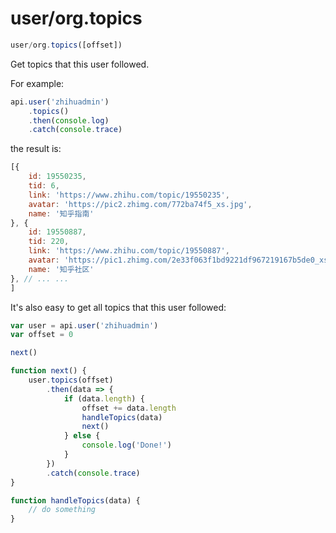 # user/org.topics

```javascript
user/org.topics([offset])
```

Get topics that this user followed.

For example:

```javascript
api.user('zhihuadmin')
    .topics()
    .then(console.log)
    .catch(console.trace)
```

the result is:

```javascript
[{
    id: 19550235,
    tid: 6,
    link: 'https://www.zhihu.com/topic/19550235',
    avatar: 'https://pic2.zhimg.com/772ba74f5_xs.jpg',
    name: '知乎指南'
}, {
    id: 19550887,
    tid: 220,
    link: 'https://www.zhihu.com/topic/19550887',
    avatar: 'https://pic1.zhimg.com/2e33f063f1bd9221df967219167b5de0_xs.jpg',
    name: '知乎社区'
}, // ... ...
]
```

It's also easy to get all topics that this user followed:

```javascript
var user = api.user('zhihuadmin')
var offset = 0

next()

function next() {
    user.topics(offset)
        .then(data => {
            if (data.length) {
                offset += data.length
                handleTopics(data)
                next()
            } else {
                console.log('Done!')
            }
        })
        .catch(console.trace)
}

function handleTopics(data) {
    // do something
}
```

